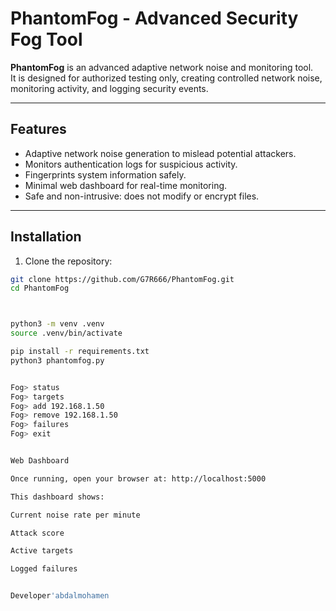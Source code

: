 # PhantomFog - Advanced Security Fog Tool

**PhantomFog** is an advanced adaptive network noise and monitoring tool.  
It is designed for authorized testing only, creating controlled network noise, monitoring activity, and logging security events.

---

## Features

- Adaptive network noise generation to mislead potential attackers.
- Monitors authentication logs for suspicious activity.
- Fingerprints system information safely.
- Minimal web dashboard for real-time monitoring.
- Safe and non-intrusive: does not modify or encrypt files.

---

## Installation

1. Clone the repository:

```bash
git clone https://github.com/G7R666/PhantomFog.git
cd PhantomFog



python3 -m venv .venv
source .venv/bin/activate

pip install -r requirements.txt
python3 phantomfog.py


Fog> status
Fog> targets
Fog> add 192.168.1.50
Fog> remove 192.168.1.50
Fog> failures
Fog> exit


Web Dashboard

Once running, open your browser at: http://localhost:5000

This dashboard shows:

Current noise rate per minute

Attack score

Active targets

Logged failures


Developer'abdalmohamen
